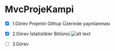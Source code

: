 # MvcProjeKampi
- [x] 1.Görev Projenin Githup Üzerinde yayınlanması
- [x] 2.Görev İstatistikler Bölümü
![alt text](https://github.com/ugurtasli/MvcProjeKampi/blob/master/doc/gorev%201.png?raw=true)
- [ ] 3.Görev






